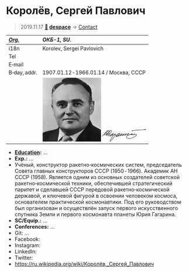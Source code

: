 # Королёв, Сергей Павлович
> 2019.11.17 **[🚀](../index/index.md) [despace](index.md)** → [Contact](contact.md)

|*[Org.](contact.md)*|*ОКБ-1, SU.*|
|:--|:--|
|i18n| Korolev, Sergei Pavlovich |
|Tel| |
|E‑mail| |
|B‑day, addr.| 1907.01.12 ‑ 1966.01.14 / Москва, СССР |
|| [![](f/contact/k/korolev1_photo_thumb.jpg)](f/contact/k/korolev1_photo.jpg) [![](f/contact/k/korolev1_sign_thumb.jpg)](f/contact/k/korolev1_sign.png) |

   - **[Education](edu.md):** …
   - **Exp.:** …
   - Учёный, конструктор ракетно‑космических систем, председатель Совета главных конструкторов СССР (1950 ‑ 1966). Академик АН СССР (1958). Является одним из основных создателей советской ракетно‑космической техники, обеспечившей стратегический паритет и сделавшей СССР передовой ракетно‑космической державой, и ключевой фигурой в освоении человеком космоса, основателем практической космонавтики. Под его руководством был организован и осуществлён запуск первого искусственного спутника Земли и первого космонавта планеты Юрия Гагарина.
   - **SC/Equip.:** …
   - **Conferences:** …
   - Git: …
   - Facebook: 
   - Instagram: 
   - LinkedIn: 
   - Twitter: 
   - <https://ru.wikipedia.org/wiki/Королёв,_Сергей_Павлович>
